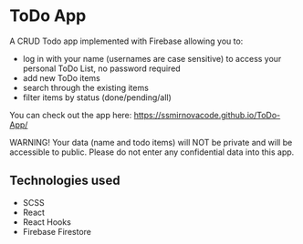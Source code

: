 # ToDo App

A CRUD Todo app implemented with Firebase allowing you to:
 - log in with your name (usernames are case sensitive) to access your personal ToDo List, no password required
 - add new ToDo items
 - search through the existing items
 - filter items by status (done/pending/all)

You can check out the app here: https://ssmirnovacode.github.io/ToDo-App/

WARNING! Your data (name and todo items) will NOT be private and will be accessible to public. Please do not enter any confidential data into this app.

## Technologies used
 - SCSS
 - React
 - React Hooks
 - Firebase Firestore 
 

